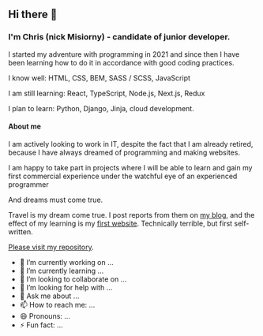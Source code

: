 ## Hi there 👋

### I'm Chris (nick Misiorny)  -  candidate of junior developer. 

I started my adventure with programming in 2021 and since then I have been learning how to do it in accordance with good coding practices.

I know well:
HTML, CSS, BEM, SASS / SCSS, JavaScript

I am still learning:
React, TypeScript, Node.js, Next.js, Redux

I plan to learn:
Python, Django, Jinja, cloud development.

#### About me

I am actively looking to work in IT, despite the fact that I am already retired, because I have always dreamed of programming and making websites.

I am happy to take part in projects where I will be able to learn and gain my first commercial experience under the watchful eye of an experienced programmer

And dreams must come true.

Travel is my dream come true. I post reports from them on [my blog](https://www.facebook.com/AfrykaDzikaMisiornego), and the effect of my learning is my [first website](https://afrykadzika.pl/).
Technically terrible, but first self-written.

[Please visit my repository](https://github.com/Misiorny?tab=repositories).


- 🔭 I’m currently working on ...
- 🌱 I’m currently learning ...
- 👯 I’m looking to collaborate on ...
- 🤔 I’m looking for help with ...
- 💬 Ask me about ...
- 📫 How to reach me: ...
- 😄 Pronouns: ...
- ⚡ Fun fact: ...

